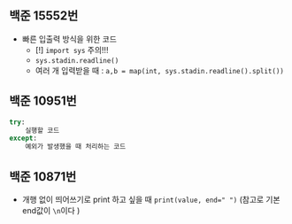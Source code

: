 ## 백준 15552번
- 빠른 입출력 방식을 위한 코드
	- [!] `import sys` 주의!!!
	- `sys.stadin.readline()`
	- 여러 개 입력받을 때 : `a,b = map(int, sys.stadin.readline().split())`
## 백준 10951번
```python
try:
	실행할 코드
except:
	예외가 발생했을 때 처리하는 코드
```
## 백준 10871번
- 개행 없이 띄어쓰기로 print 하고 싶을 때
	`print(value, end=" ")` (참고로 기본 end값이 `\n`이다 )
	